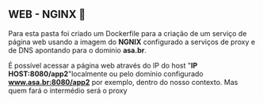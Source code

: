 ## WEB - NGINX  :bookmark_tabs:

Para esta pasta foi criado um Dockerfile para a criação de um serviço de página web usando a imagem do **NGNIX** configurado a serviços de proxy e de DNS apontando para o dominio **asa.br**.

É possível acessar a página web através do IP do host "**IP HOST:8080/app2**"localmente ou pelo domínio configurado **www.asa.br:8080/app2** por exemplo, dentro do nosso contexto. Mas quem fará o intermédio será o proxy
